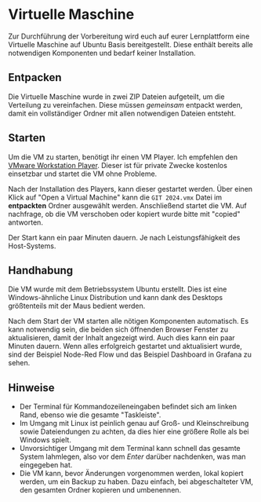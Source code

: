 # Virtuelle Maschine
Zur Durchführung der Vorbereitung wird euch auf eurer Lernplattform eine Virtuelle Maschine auf Ubuntu Basis bereitgestellt. Diese enthält bereits alle notwendigen Komponenten und bedarf keiner Installation.

## Entpacken
Die Virtuelle Maschine wurde in zwei ZIP Dateien aufgeteilt, um die Verteilung zu vereinfachen. Diese müssen *gemeinsam* entpackt werden, damit ein vollständiger Ordner mit allen notwendigen Dateien entsteht.

## Starten
Um die VM zu starten, benötigt ihr einen VM Player. Ich empfehlen den [VMware Workstation Player](https://www.vmware.com/products/workstation-player/workstation-player-evaluation.html). Dieser ist für private Zwecke kostenlos einsetzbar und startet die VM ohne Probleme.

Nach der Installation des Players, kann dieser gestartet werden. Über einen Klick auf "Open a Virtual Machine" kann die `GIT 2024.vmx` Datei im **entpackten** Ordner ausgewählt werden. Anschließend startet die VM. Auf nachfrage, ob die VM verschoben oder kopiert wurde bitte mit "copied" antworten.

Der Start kann ein paar Minuten dauern. Je nach Leistungsfähigkeit des Host-Systems.

## Handhabung
Die VM wurde mit dem Betriebssystem Ubuntu erstellt. Dies ist eine Windows-ähnliche Linux Distribution und kann dank des Desktops größtenteils mit der Maus bedient werden.

Nach dem Start der VM starten alle nötigen Komponenten automatisch. Es kann notwendig sein, die beiden sich öffnenden Browser Fenster zu aktualisieren, damit der Inhalt angezeigt wird. Auch dies kann ein paar Minuten dauern. Wenn alles erfolgreich gestartet und aktualisiert wurde, sind der Beispiel Node-Red Flow und das Beispiel Dashboard in Grafana zu sehen.

## Hinweise
* Der Terminal für Kommandozeileneingaben befindet sich am linken Rand, ebenso wie die gesamte "Taskleiste".
* Im Umgang mit Linux ist peinlich genau auf Groß- und Kleinschreibung sowie Dateiendungen zu achten, da dies hier eine größere Rolle als bei Windows spielt.
* Unvorsichtiger Umgang mit dem Terminal kann schnell das gesamte System lahmlegen, also vor dem *Enter* darüber nachdenken, was man eingegeben hat.
* Die VM kann, bevor Änderungen vorgenommen werden, lokal kopiert werden, um ein Backup zu haben. Dazu einfach, bei abgeschalteter VM, den gesamten Ordner kopieren und umbenennen.
